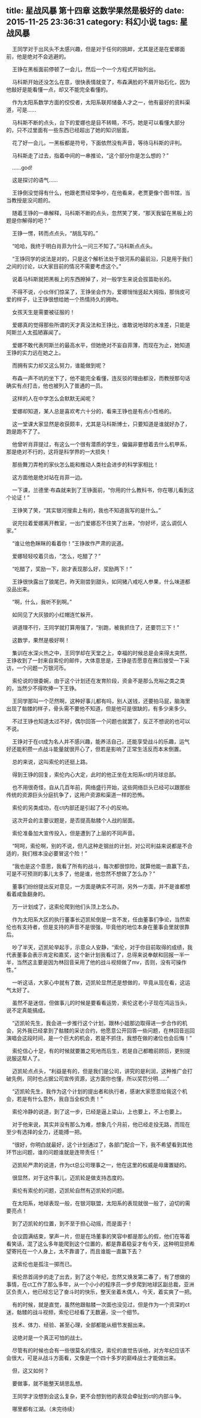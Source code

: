 title: 星战风暴 第十四章 这数学果然是极好的
date: 2015-11-25 23:36:31
category: 科幻小说
tags: 星战风暴
---
&nbsp;&nbsp;&nbsp;&nbsp;王同学对于出风头不太感兴趣，但是对于任何的挑衅，尤其是还是在爱娜面前，他是绝对不会逃避的。

&nbsp;&nbsp;&nbsp;&nbsp;王铮在黑板面前停顿了一会儿，然后一个一个方程式开始列出。

&nbsp;&nbsp;&nbsp;&nbsp;马科斯开始还没怎么在意，很快表情就变了，布森满脸的不屑开始石化，因为他敲好是能看懂一点，却又不能完全看懂的。

&nbsp;&nbsp;&nbsp;&nbsp;作为太阳系数学方面的佼佼者，太阳系联邦储备人才之一，他有最好的资料渠道，可是……

&nbsp;&nbsp;&nbsp;&nbsp;马科斯不断的点头，台下的爱娜也是目不转睛，不巧，她是可以看懂大部分的，只不过里面有一些东西已经超出了她的知识层面，

&nbsp;&nbsp;&nbsp;&nbsp;花了好一会儿，一黑板都是符号，下面依然没有声音，等待马科斯的评判。

&nbsp;&nbsp;&nbsp;&nbsp;马科斯走了过去，指着中间的一串推论，“这个部分你是怎么想的？”

&nbsp;&nbsp;&nbsp;&nbsp;……god!

&nbsp;&nbsp;&nbsp;&nbsp;这是探讨的语气……

&nbsp;&nbsp;&nbsp;&nbsp;王铮倒没觉得有什么，他跟老贾经常争吵，在他看来，老贾更像个图书馆，当当教授是没问题的。

&nbsp;&nbsp;&nbsp;&nbsp;随着王铮的一串解释，马科斯不断的点头，忽然笑了笑，“那天我留在黑板上的题是你解得的吧？”

&nbsp;&nbsp;&nbsp;&nbsp;王铮一愣，转而点点头，“胡乱写的。”

&nbsp;&nbsp;&nbsp;&nbsp;“哈哈，我终于明白肖菲为什么一问三不知了。”马科斯点点头。

&nbsp;&nbsp;&nbsp;&nbsp;“王铮同学的说法是对的，只是这个解析法处于银河系的最前沿，只是用于我们之间的讨论，以大家目前的情况不需要考虑这个。”

&nbsp;&nbsp;&nbsp;&nbsp;说着马科斯就把黑板上的东西擦掉了，对一般学生来说会拔苗助长的。

&nbsp;&nbsp;&nbsp;&nbsp;不得不说，小伙伴们惊呆了，王铮坐会作为，爱娜悄悄竖起大拇指，那俏皮可爱的样子，让王铮很想给她一个热情持久的拥吻。

&nbsp;&nbsp;&nbsp;&nbsp;女孩天生是需要被征服的！

&nbsp;&nbsp;&nbsp;&nbsp;爱娜真的觉得那些所谓的天才真没法和王铮比，谁敢说地球的水准差，只能是阿斯兰人太孤陋寡闻了。

&nbsp;&nbsp;&nbsp;&nbsp;爱娜不敢代表阿斯兰的最高水平，但她绝对不妄自菲薄，而现在为止，她知道王铮的实力远在她之上。

&nbsp;&nbsp;&nbsp;&nbsp;而拥有实力却又这么努力，谁能做到呢？

&nbsp;&nbsp;&nbsp;&nbsp;布森一声不吭的坐下了，他不能完全看懂，连反驳的理由都没，而教授那句话确实有点打击，他也被列入了普通的一员。

&nbsp;&nbsp;&nbsp;&nbsp;这样的人在中学怎么会默默无闻呢？

&nbsp;&nbsp;&nbsp;&nbsp;爱娜却知道，某人总是喜欢考六十分的，看来王铮也是有点小性格的。

&nbsp;&nbsp;&nbsp;&nbsp;这一堂课大家显然是收获颇丰，尤其是马科斯博士，只要知道是谁就好办了，跑是跑不了了。

&nbsp;&nbsp;&nbsp;&nbsp;他曾听肖菲提过，有这么一个很有潜质的学生，偏偏非要想着去什么机甲系，那是绝对不行的，这将是科学界的一大损失！

&nbsp;&nbsp;&nbsp;&nbsp;那些舞刀弄枪的家伙怎么能和推动人类社会进步的科学家相比！

&nbsp;&nbsp;&nbsp;&nbsp;这方面他是绝对站在肖菲一边。

&nbsp;&nbsp;&nbsp;&nbsp;一下课，兰德里·布森就来到了王铮面前，“你用的什么教科书，你在哪儿看到这个论证！”

&nbsp;&nbsp;&nbsp;&nbsp;王铮笑了笑，“其实银河搜索上有的，我也不知道我写的是什么。”

&nbsp;&nbsp;&nbsp;&nbsp;说完拉着爱娜离开教室，一出门爱娜忍不住笑了出来，“你好坏，这么调侃人家。”

&nbsp;&nbsp;&nbsp;&nbsp;“谁让他色眯眯的看着你！”王铮故作严肃的说道。

&nbsp;&nbsp;&nbsp;&nbsp;爱娜轻轻咬着贝齿，“怎么，吃醋了？”

&nbsp;&nbsp;&nbsp;&nbsp;“吃醋了，奖励一下，刚才表现那么好，奖励两下！”

&nbsp;&nbsp;&nbsp;&nbsp;王铮很快露出了狼尾巴，昨天刚尝到甜头，如同猪八戒吃人参果，什么味道都没品出来。

&nbsp;&nbsp;&nbsp;&nbsp;“啊，什么，我听不到啊。”

&nbsp;&nbsp;&nbsp;&nbsp;如同见了大灰狼的小红帽连忙躲开。

&nbsp;&nbsp;&nbsp;&nbsp;讲道理不行，王同学就打算用强了，“别跑，被我抓住了，还要罚三下！”

&nbsp;&nbsp;&nbsp;&nbsp;这数学，果然是极好啊！

&nbsp;&nbsp;&nbsp;&nbsp;集训在水深火热之中，王同学却在天堂之上，幸福的时候总是会来得太突然，王铮收到了一封来自索伦的邮件，大体意思是，王铮是否愿意在赛后接受一下采访，一个问题一万银河币。

&nbsp;&nbsp;&nbsp;&nbsp;索伦说的很委婉，由于这个计划还在发育阶段，资金不是那么充裕之类之类的，当然少不得吹捧一下王铮。

&nbsp;&nbsp;&nbsp;&nbsp;王同学那叫一个茫然啊，这种好事儿都有吗，别人送钱，还要拍马屁，脑海里出现了骷髅的样子，骨头需不要他不知道，但是他可是很缺的，有多少来多少。

&nbsp;&nbsp;&nbsp;&nbsp;不过王铮也知道太过不好，偶尔回答一个问题也就罢了，反正不想说的也可以不说。

&nbsp;&nbsp;&nbsp;&nbsp;王铮对于在ct成为名人并不感兴趣，能养活自己，还能享受战斗的乐趣，运气好还能积攒一点战斗能量就很开心了，但若是影响了正常生活反而本末倒置。

&nbsp;&nbsp;&nbsp;&nbsp;总的来说，这叫索伦的还挺上路。

&nbsp;&nbsp;&nbsp;&nbsp;得到王铮的回复，索伦内心大定，此时的他正坐在太阳系ct的月球总部。

&nbsp;&nbsp;&nbsp;&nbsp;也不用很奇怪，自从几百年前，网络盛行开始，这些网络巨头已经可以跟那些传统的资源巨头分庭抗争了，这用户资源和渠道一样的恐怖。

&nbsp;&nbsp;&nbsp;&nbsp;索伦的另类成功，在ct内部还是引起了不小的反响。

&nbsp;&nbsp;&nbsp;&nbsp;这次开会的主要议题是，是否提高骷髅个人战的层面。

&nbsp;&nbsp;&nbsp;&nbsp;索伦准备加大宣传投入，但是遭到了上层的不同声音。

&nbsp;&nbsp;&nbsp;&nbsp;“呵呵，索伦啊，别的不说，但凡这种走钢丝的计划，对公司利益来说都是不合适的，我们根本没必要冒这个险！”

&nbsp;&nbsp;&nbsp;&nbsp;“我也是这个意思，我看了所有的战斗，每次都很惊险，就算他能一直赢下去，可是不可预测的事儿太多了，他是谁，他忽然不想做了怎么办？”

&nbsp;&nbsp;&nbsp;&nbsp;董事们纷纷提出反对意见，一方面是确实不可测，另外一方面，并不是谁都想看着咸鱼翻身的。

&nbsp;&nbsp;&nbsp;&nbsp;万一计划成了，这索伦爬到他们头顶上怎么办。

&nbsp;&nbsp;&nbsp;&nbsp;作为太阳系大区的执行董事长迈凯轮倒是一言不发，任由董事们争论，当然索伦也有支持者，但是支持的声音不是很强，毕竟他的地位本身在董事会里就很靠后。

&nbsp;&nbsp;&nbsp;&nbsp;吵了半天，迈凯轮举起手，示意众人安静，“索伦，对于你目前取得的成绩，我代表董事会表示肯定和嘉奖，这个新计划我看过了，总得来说奉献和回报一半一半，当然这主要是因为林回音采用了他的战斗视频做了mv，否则，没有可操作性。”

&nbsp;&nbsp;&nbsp;&nbsp;一听这话，大家心中就有了数，迈凯轮显然还是想做的，毕竟从现在看，这运气太好了。

&nbsp;&nbsp;&nbsp;&nbsp;虽然不是迷信，但做事儿的时候是要看看运势，索伦这老小子现在鸿运当头，说不定真能搞成。

&nbsp;&nbsp;&nbsp;&nbsp;“迈凯轮先生，我会进一步推行这个计划，跟林小姐那边取得进一步合作的机会，另外我已经拿到了骷髅的采访合约，他愿意公开回答一些问题，在林回音巡回演唱会这段时间，是一个巨大的机会，若是不抓住，我想在做的诸位也会后悔！”

&nbsp;&nbsp;&nbsp;&nbsp;索伦信心十足，有的时候就要置之死地而后生，若是自己都瞻前顾后，更别提说服这帮人了。

&nbsp;&nbsp;&nbsp;&nbsp;迈凯轮点点头，“利益是有的，但是我们是公司，讲究的是利润，这种推广会打破先例，同时也占据公司宣传资源，这方面你也懂，所以奖罚分明……”

&nbsp;&nbsp;&nbsp;&nbsp;“迈凯轮先生，我作为这个计划的提出者和执行者，感谢大家愿意给我这个机会，若是有什么意外，我自当全权负责！”

&nbsp;&nbsp;&nbsp;&nbsp;索伦冷静的说道，到了这一步，已经是逼上梁山，上也要上，不上也要上。

&nbsp;&nbsp;&nbsp;&nbsp;对于他来说，其实并没有那么为难，想象几个月前，他已经走投无路，而现在至少有选择的全力，还能搏一把。

&nbsp;&nbsp;&nbsp;&nbsp;“很好，你明白就最好，这个计划通过了，各部门配合一下，我不希望看到其他环节出问题，谁的问题谁就是连带责任！”

&nbsp;&nbsp;&nbsp;&nbsp;迈凯轮严肃的说道，作为ct总公司理事之一，他在这里的权威是毋庸置疑的。

&nbsp;&nbsp;&nbsp;&nbsp;很显然，对于这件事儿，迈凯轮是做支持态度的。

&nbsp;&nbsp;&nbsp;&nbsp;索伦有索伦的问题，迈凯轮自然有迈凯轮的问题。

&nbsp;&nbsp;&nbsp;&nbsp;在太阳系，地球表现一般，在银河联盟，太阳系的表现就很一般了，迫切的需要亮点！

&nbsp;&nbsp;&nbsp;&nbsp;到了迈凯轮的位置，到不至于担心动摇，而是面子！

&nbsp;&nbsp;&nbsp;&nbsp;会议圆满结束，掌声一片，但是在场董事的笑容中都是那么的假，他们在等着看笑话，混了这么多年能爬到这个位置的，都是靠着稳妥才有今天，这种明显把希望寄托在一个人身上，太不靠谱了，而且谁能一直赢下去？

&nbsp;&nbsp;&nbsp;&nbsp;这索伦也是孤注一掷而已。

&nbsp;&nbsp;&nbsp;&nbsp;索伦昂首阔步的走了出去，到了这个年纪，忽然又焕发第二春了，有了想做的事情，在ct工作了那么多年，从一个小小的程序员一步步爬到地球区副总裁，亚洲区负责人，他已经忘记了奋斗时的快乐，整天坐着木偶人，今天，着实爽了一把。

&nbsp;&nbsp;&nbsp;&nbsp;有的时候，就是直觉，虽然他跟骷髅一次面也没见过，但是作为一个资深的ct迷，骷髅的战斗视频，索伦已经看了无数遍，没一个细节。

&nbsp;&nbsp;&nbsp;&nbsp;技术、体力、经验、甚至心理，全部都能从细节发掘出来。

&nbsp;&nbsp;&nbsp;&nbsp;这绝对是一个真正可怕的战士。

&nbsp;&nbsp;&nbsp;&nbsp;尽管有的时候也会有一些很莫名的情况，索伦的直觉告诉他，对方年纪应该不会很大，可是从战斗方面看，又像是一个四十多岁的巅峰战士才能做出来。

&nbsp;&nbsp;&nbsp;&nbsp;但，这又如何？

&nbsp;&nbsp;&nbsp;&nbsp;要做事，就不能整天胡思乱想。

&nbsp;&nbsp;&nbsp;&nbsp;王同学才没想到会这么复杂，更不会想到他的表现会牵扯到ct的内部斗争。

&nbsp;&nbsp;&nbsp;&nbsp;哪里都有江湖。（未完待续）